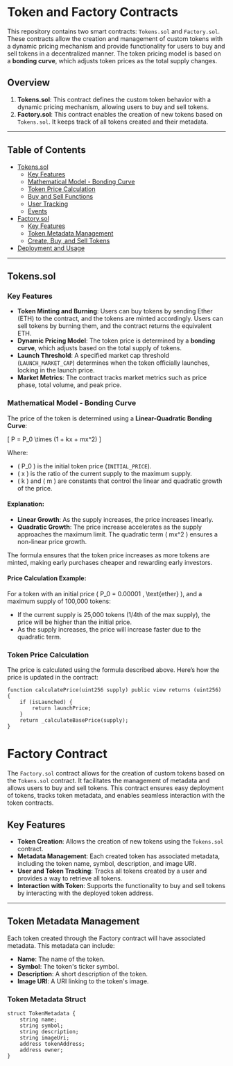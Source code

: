 # Token and Factory Contracts

This repository contains two smart contracts: `Tokens.sol` and `Factory.sol`. These contracts allow the creation and management of custom tokens with a dynamic pricing mechanism and provide functionality for users to buy and sell tokens in a decentralized manner. The token pricing model is based on a **bonding curve**, which adjusts token prices as the total supply changes.

## Overview

1. **Tokens.sol**: This contract defines the custom token behavior with a dynamic pricing mechanism, allowing users to buy and sell tokens.
2. **Factory.sol**: This contract enables the creation of new tokens based on `Tokens.sol`. It keeps track of all tokens created and their metadata.

---

## Table of Contents

- [Tokens.sol](#tokens-sol)
  - [Key Features](#key-features)
  - [Mathematical Model - Bonding Curve](#mathematical-model---bonding-curve)
  - [Token Price Calculation](#token-price-calculation)
  - [Buy and Sell Functions](#buy-and-sell-functions)
  - [User Tracking](#user-tracking)
  - [Events](#events)
- [Factory.sol](#factory-sol)
  - [Key Features](#key-features-1)
  - [Token Metadata Management](#token-metadata-management)
  - [Create, Buy, and Sell Tokens](#create-buy-and-sell-tokens)
- [Deployment and Usage](#deployment-and-usage)

---



## Tokens.sol

### Key Features

- **Token Minting and Burning**: Users can buy tokens by sending Ether (ETH) to the contract, and the tokens are minted accordingly. Users can sell tokens by burning them, and the contract returns the equivalent ETH.
- **Dynamic Pricing Model**: The token price is determined by a **bonding curve**, which adjusts based on the total supply of tokens.
- **Launch Threshold**: A specified market cap threshold (`LAUNCH_MARKET_CAP`) determines when the token officially launches, locking in the launch price.
- **Market Metrics**: The contract tracks market metrics such as price phase, total volume, and peak price.

### Mathematical Model - Bonding Curve

The price of the token is determined using a **Linear-Quadratic Bonding Curve**:

\[
P = P_0 \times (1 + kx + mx^2)
\]

Where:
- \( P_0 \) is the initial token price (`INITIAL_PRICE`).
- \( x \) is the ratio of the current supply to the maximum supply.
- \( k \) and \( m \) are constants that control the linear and quadratic growth of the price.

#### Explanation:

- **Linear Growth**: As the supply increases, the price increases linearly.
- **Quadratic Growth**: The price increase accelerates as the supply approaches the maximum limit. The quadratic term \( mx^2 \) ensures a non-linear price growth.

The formula ensures that the token price increases as more tokens are minted, making early purchases cheaper and rewarding early investors.

#### Price Calculation Example:

For a token with an initial price \( P_0 = 0.00001 \, \text{ether} \), and a maximum supply of 100,000 tokens:

- If the current supply is 25,000 tokens (1/4th of the max supply), the price will be higher than the initial price.
- As the supply increases, the price will increase faster due to the quadratic term.

### Token Price Calculation

The price is calculated using the formula described above. Here’s how the price is updated in the contract:

```solidity
function calculatePrice(uint256 supply) public view returns (uint256) {
    if (isLaunched) {
        return launchPrice;
    }
    return _calculateBasePrice(supply);
}

```


# Factory Contract

The `Factory.sol` contract allows for the creation of custom tokens based on the `Tokens.sol` contract. It facilitates the management of metadata and allows users to buy and sell tokens. This contract ensures easy deployment of tokens, tracks token metadata, and enables seamless interaction with the token contracts.



## Key Features

- **Token Creation**: Allows the creation of new tokens using the `Tokens.sol` contract.
- **Metadata Management**: Each created token has associated metadata, including the token name, symbol, description, and image URI.
- **User and Token Tracking**: Tracks all tokens created by a user and provides a way to retrieve all tokens.
- **Interaction with Token**: Supports the functionality to buy and sell tokens by interacting with the deployed token address.

---

## Token Metadata Management

Each token created through the Factory contract will have associated metadata. This metadata can include:

- **Name**: The name of the token.
- **Symbol**: The token's ticker symbol.
- **Description**: A short description of the token.
- **Image URI**: A URI linking to the token's image.

### Token Metadata Struct

```solidity
struct TokenMetadata {
    string name;
    string symbol;
    string description;
    string imageUri;
    address tokenAddress;
    address owner;
}
